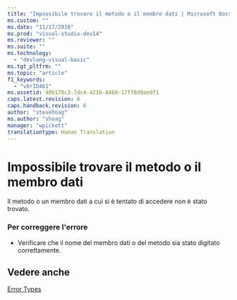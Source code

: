 ```yaml
---
title: "Impossibile trovare il metodo o il membro dati | Microsoft Docs"
ms.custom: ""
ms.date: "11/17/2016"
ms.prod: "visual-studio-dev14"
ms.reviewer: ""
ms.suite: ""
ms.technology: 
  - "devlang-visual-basic"
ms.tgt_pltfrm: ""
ms.topic: "article"
f1_keywords: 
  - "vbrID461"
ms.assetid: 40b178c3-7dc4-4216-8460-17ff8d9aedf1
caps.latest.revision: 6
caps.handback.revision: 6
author: "stevehoag"
ms.author: "shoag"
manager: "wpickett"
translationtype: Human Translation
---
```

# Impossibile trovare il metodo o il membro dati
Il metodo o un membro dati a cui si è tentato di accedere non è stato trovato.  
  
### Per correggere l'errore  
  
-   Verificare che il nome del membro dati o del metodo sia stato digitato correttamente.  
  
## Vedere anche  
 [Error Types](../../visual-basic/programming-guide/language-features/error-types.md)